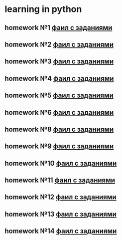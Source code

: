 # learning in python

## homework №1 [фаил с заданиями](homework_1/INFO.md)

## homework №2 [фаил с заданиями](homework_2/INFO.md)

## homework №3 [фаил с заданиями](homework_3/INFO.md)

## homework №4 [фаил с заданиями](homework_4/INFO.md)

## homework №5 [фаил с заданиями](homework_5/INFO.md)

## homework №6 [фаил с заданиями](homework_6/INFO.md)

## homework №8 [фаил с заданиями](homework_8/INFO.md)

## homework №9 [фаил с заданиями](homework_9/INFO.md)

## homework №10 [фаил с заданиями](homework_10/INFO.md)

## homework №11 [фаил с заданиями](homework_11/INFO.md)

## homework №12 [фаил с заданиями](homework_12/INFO.md)

## homework №13 [фаил с заданиями](homework_13/INFO.md)

## homework №14 [фаил с заданиями](homework_14/INFO.md)